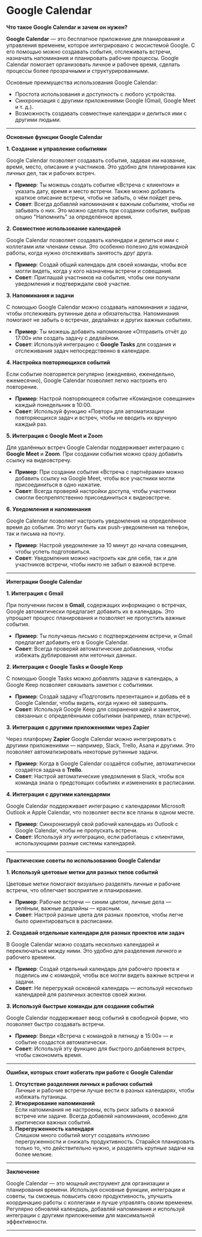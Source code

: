# Google Calendar

**Что такое Google Calendar и зачем он нужен?**

**Google Calendar** — это бесплатное приложение для планирования и управления временем, которое интегрировано с экосистемой Google. С его помощью можно создавать события, отслеживать встречи, назначать напоминания и планировать рабочие процессы. Google Calendar помогает организовать личное и рабочее время, сделать процессы более прозрачными и структурированными.

Основные преимущества использования Google Calendar:

* Простота использования и доступность с любого устройства.
* Синхронизация с другими приложениями Google (Gmail, Google Meet и т. д.).
* Возможность создавать совместные календари и делиться ими с другими людьми.

***

**Основные функции Google Calendar**

**1. Создание и управление событиями**

Google Calendar позволяет создавать события, задавая им название, время, место, описание и участников. Это удобно для планирования как личных дел, так и рабочих встреч.

* **Пример**: Ты можешь создать событие «Встреча с клиентом» и указать дату, время и место встречи. Также можно добавить краткое описание встречи, чтобы не забыть, о чём пойдет речь.
* **Совет**: Всегда добавляй напоминания к важным событиям, чтобы не забывать о них. Это можно сделать при создании события, выбрав опцию "Напомнить" за определённое время.

**2. Совместное использование календарей**

Google Calendar позволяет создавать календари и делиться ими с коллегами или членами семьи. Это особенно полезно для командной работы, когда нужно отслеживать занятость друг друга.

* **Пример**: Создай общий календарь для своей команды, чтобы все могли видеть, когда у кого назначены встречи и совещания.
* **Совет**: Приглашай участников на события, чтобы они получали уведомления и подтверждали своё участие.

**3. Напоминания и задачи**

С помощью Google Calendar можно создавать напоминания и задачи, чтобы отслеживать рутинные дела и обязательства. Напоминания помогают не забыть о встречах, дедлайнах и других важных событиях.

* **Пример**: Ты можешь добавить напоминание «Отправить отчёт до 17:00» или создать задачу с дедлайном.
* **Совет**: Используй интеграцию с **Google Tasks** для создания и отслеживания задач непосредственно в календаре.

**4. Настройка повторяющихся событий**

Если событие повторяется регулярно (ежедневно, еженедельно, ежемесячно), Google Calendar позволяет легко настроить его повторение.

* **Пример**: Настрой повторяющееся событие «Командное совещание» каждый понедельник в 10:00.
* **Совет**: Используй функцию «Повтор» для автоматизации повторяющихся задач и встреч, чтобы не вводить их вручную каждый раз.

**5. Интеграция с Google Meet и Zoom**

Для удалённых встреч Google Calendar поддерживает интеграцию с **Google Meet** и **Zoom**. При создании события можно сразу добавить ссылку на видеовстречу.

* **Пример**: При создании события «Встреча с партнёрами» можно добавить ссылку на Google Meet, чтобы все участники могли присоединиться в одно нажатие.
* **Совет**: Всегда проверяй настройки доступа, чтобы участники смогли беспрепятственно присоединиться к видеовстрече.

**6. Уведомления и напоминания**

Google Calendar позволяет настроить уведомления на определённое время до события. Это могут быть как push-уведомления на телефон, так и письма на почту.

* **Пример**: Настрой уведомление за 10 минут до начала совещания, чтобы успеть подготовиться.
* **Совет**: Уведомления можно настроить как для себя, так и для участников встречи, чтобы никто не забыл о важной встрече.

***

**Интеграции Google Calendar**

**1. Интеграция с Gmail**

При получении писем в **Gmail**, содержащих информацию о встречах, Google автоматически предлагает добавить их в календарь. Это упрощает процесс планирования и позволяет не пропустить важные события.

* **Пример**: Ты получаешь письмо с подтверждением встречи, и Gmail предлагает добавить его в Google Calendar.
* **Совет**: Всегда проверяй автоматические добавления, чтобы избежать дублирования или неточных данных.

**2. Интеграция с Google Tasks и Google Keep**

С помощью Google Tasks можно добавлять задачи в календарь, а Google Keep позволяет связывать заметки с событиями.

* **Пример**: Создай задачу «Подготовить презентацию» и добавь её в Google Calendar, чтобы видеть, когда нужно её завершить.
* **Совет**: Используй Google Keep для сохранения идей и заметок, связанных с определёнными событиями (например, план встречи).

**3. Интеграция с другими приложениями через Zapier**

Через платформу **Zapier** Google Calendar можно интегрировать с другими приложениями — например, Slack, Trello, Asana и другими. Это позволяет автоматизировать некоторые рутинные задачи.

* **Пример**: Когда в Google Calendar создаётся событие, автоматически создаётся задача в **Trello**.
* **Совет**: Настрой автоматические уведомления в Slack, чтобы вся команда знала о предстоящих событиях и изменениях в расписании.

**4. Интеграция с другими календарями**

Google Calendar поддерживает интеграцию с календарями Microsoft Outlook и Apple Calendar, что позволяет вести все планы в одном месте.

* **Пример**: Синхронизируй свой рабочий календарь из Outlook с Google Calendar, чтобы не пропускать встречи.
* **Совет**: Используй эту интеграцию, если работаешь с клиентами, использующими разные системы календарей.

***

**Практические советы по использованию Google Calendar**

**1. Используй цветовые метки для разных типов событий**

Цветовые метки помогают визуально разделять личные и рабочие встречи, что облегчает восприятие и планирование.

* **Пример**: Рабочие встречи — синим цветом, личные дела — зелёным, важные дедлайны — красным.
* **Совет**: Настрой разные цвета для разных проектов, чтобы легче было ориентироваться в расписании.

**2. Создавай отдельные календари для разных проектов или задач**

В Google Calendar можно создать несколько календарей и переключаться между ними. Это удобно для разделения личного и рабочего времени.

* **Пример**: Создай отдельный календарь для рабочего проекта и поделись им с командой, чтобы все могли видеть важные встречи и задачи.
* **Совет**: Не перегружай основной календарь — используй несколько календарей для различных аспектов своей жизни.

**3. Используй быстрые команды для создания событий**

Google Calendar поддерживает ввод событий в свободной форме, что позволяет быстро создавать встречи.

* **Пример**: Введи «Встреча с командой в пятницу в 15:00» — и событие создастся автоматически.
* **Совет**: Используй эту функцию для быстрого добавления встреч, чтобы сэкономить время.

***

**Ошибки, которых стоит избегать при работе с Google Calendar**

1. **Отсутствие разделения личных и рабочих событий**\
   Личные и рабочие встречи лучше вести в разных календарях, чтобы избежать путаницы.
2. **Игнорирование напоминаний**\
   Если напоминания не настроены, есть риск забыть о важной встрече или задаче. Всегда добавляй напоминания, особенно для критически важных событий.
3. **Перегруженность календаря**\
   Слишком много событий могут создавать иллюзию перегруженности и снижать продуктивность. Старайся планировать только то, что действительно нужно, и разделять крупные задачи на более мелкие.

***

**Заключение**

Google Calendar — это мощный инструмент для организации и планирования времени. Используя основные функции, интеграции и советы, ты сможешь повысить свою продуктивность, улучшить координацию работы с коллегами и лучше управлять своим временем. Регулярно обновляй календарь, добавляй напоминания и используй интеграции с другими приложениями для максимальной эффективности.

***

####
